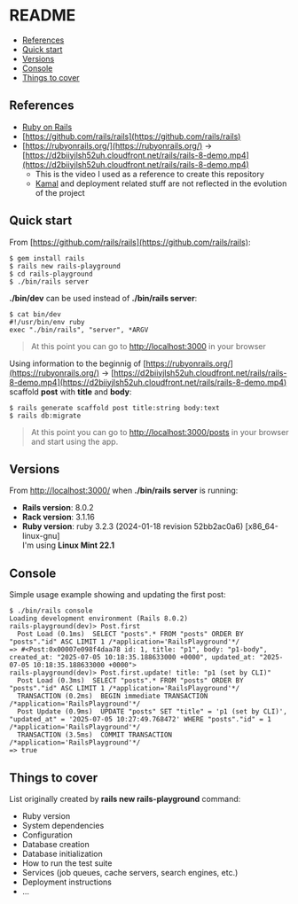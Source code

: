 # README

- [References](#references)
- [Quick start](#quick-start)
- [Versions](#versions)
- [Console](#console)
- [Things to cover](#things-to-cover)

## References

- [Ruby on Rails](https://rubyonrails.org/)
- [https://github.com/rails/rails](https://github.com/rails/rails)
- [https://rubyonrails.org/](https://rubyonrails.org/) → [https://d2biiyjlsh52uh.cloudfront.net/rails/rails-8-demo.mp4](https://d2biiyjlsh52uh.cloudfront.net/rails/rails-8-demo.mp4)
  - This is the video I used as a reference to create this repository
  - [Kamal](https://kamal-deploy.org/) and deployment related stuff are not reflected in the evolution of the project

## Quick start

From [https://github.com/rails/rails](https://github.com/rails/rails):
```
$ gem install rails
$ rails new rails-playground
$ cd rails-playground
$ ./bin/rails server
```
**./bin/dev** can be used instead of **./bin/rails server**:
```
$ cat bin/dev
#!/usr/bin/env ruby
exec "./bin/rails", "server", *ARGV
```

> At this point you can go to [http://localhost:3000](http://localhost:3000) in your browser

Using information to the beginnig of [https://rubyonrails.org/](https://rubyonrails.org/) → [https://d2biiyjlsh52uh.cloudfront.net/rails/rails-8-demo.mp4](https://d2biiyjlsh52uh.cloudfront.net/rails/rails-8-demo.mp4) scaffold **post** with **title** and **body**:
```
$ rails generate scaffold post title:string body:text
$ rails db:migrate
```
> At this point you can go to [http://localhost:3000/posts](http://localhost:3000/posts) in your browser and start using the app.

## Versions

From [http://localhost:3000/](http://localhost:3000/) when **./bin/rails server** is running:

- **Rails version**: 8.0.2
- **Rack version**: 3.1.16
- **Ruby version**: ruby 3.2.3 (2024-01-18 revision 52bb2ac0a6) [x86_64-linux-gnu] \
  I'm using **Linux Mint 22.1**

## Console

Simple usage example showing and updating the first post:
```
$ ./bin/rails console
Loading development environment (Rails 8.0.2)
rails-playground(dev)> Post.first
  Post Load (0.1ms)  SELECT "posts".* FROM "posts" ORDER BY "posts"."id" ASC LIMIT 1 /*application='RailsPlayground'*/
=> #<Post:0x00007e098f4daa78 id: 1, title: "p1", body: "p1-body", created_at: "2025-07-05 10:18:35.188633000 +0000", updated_at: "2025-07-05 10:18:35.188633000 +0000">
rails-playground(dev)> Post.first.update! title: "p1 (set by CLI)"
  Post Load (0.3ms)  SELECT "posts".* FROM "posts" ORDER BY "posts"."id" ASC LIMIT 1 /*application='RailsPlayground'*/
  TRANSACTION (0.2ms)  BEGIN immediate TRANSACTION /*application='RailsPlayground'*/
  Post Update (0.9ms)  UPDATE "posts" SET "title" = 'p1 (set by CLI)', "updated_at" = '2025-07-05 10:27:49.768472' WHERE "posts"."id" = 1 /*application='RailsPlayground'*/
  TRANSACTION (3.5ms)  COMMIT TRANSACTION /*application='RailsPlayground'*/
=> true
```

## Things to cover

List originally created by **rails new rails-playground** command:

* Ruby version
* System dependencies
* Configuration
* Database creation
* Database initialization
* How to run the test suite
* Services (job queues, cache servers, search engines, etc.)
* Deployment instructions
* ...

